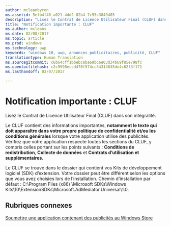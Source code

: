 ```yaml
---
author: mcleanbyron
ms.assetid: 5efb4f40-a021-4dd2-82b4-7c95c3849485
description: "Lisez le Contrat de Licence Utilisateur Final (CLUF) dans son intégralité pour connaître les informations importantes."
title: "Notification importante : CLUF"
ms.author: mcleans
ms.date: 02/08/2017
ms.topic: article
ms.prod: windows
ms.technology: uwp
keywords: "windows 10, uwp, annonces publicitaires, publicité, CLUF"
translationtype: Human Translation
ms.sourcegitcommit: c6b64cff1bbebc8ba69bc6e03d34b69f85e798fc
ms.openlocfilehash: c2c9998eccd470f574cc34314635de4c62f3f171
ms.lasthandoff: 02/07/2017

---
```


# <a name="important-notice---eula"></a>Notification importante : CLUF




Lisez le Contrat de Licence Utilisateur Final (CLUF) dans son intégralité.

Le CLUF contient des informations importantes, **notamment le texte qui doit apparaître dans votre propre politique de confidentialité et/ou les conditions générales** lorsque votre application utilise des publicités. Vérifiez que votre application respecte toutes les sections du CLUF, y compris celles portant sur les points suivants : **Conditions de redistribution**, **Collecte de données** et **Contrats d’utilisation et supplémentaires**.

Le CLUF se trouve dans le dossier qui contient vos Kits de développement logiciel (SDK) d’extension. Votre dossier peut être différent selon les options que vous avez choisies lors de l’installation. Chemin d’installation par défaut : C:\\Program Files (x86) \\Microsoft SDKs\\Windows Kits\\10\\ExtensionSDKs\\Microsoft.AdMediator.Universal\\1.0.

## <a name="related-topics"></a>Rubriques connexes

[Soumettre une application contenant des publicités au Windows Store](submit-an-app-with-ads-to-the-windows-store.md)

 

 

